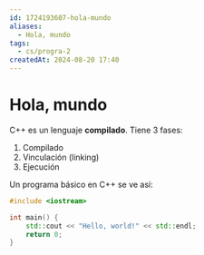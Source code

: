 ```yaml
---
id: 1724193607-hola-mundo
aliases:
  - Hola, mundo
tags:
  - cs/progra-2
createdAt: 2024-08-20 17:40
---
```


# Hola, mundo

C++ es un lenguaje **compilado**. Tiene 3 fases:

1. Compilado
2. Vinculación (linking)
3. Ejecución

Un programa básico en C++ se ve así:

```cpp
#include <iostream>

int main() {
    std::cout << "Hello, world!" << std::endl;
    return 0;
}
```

